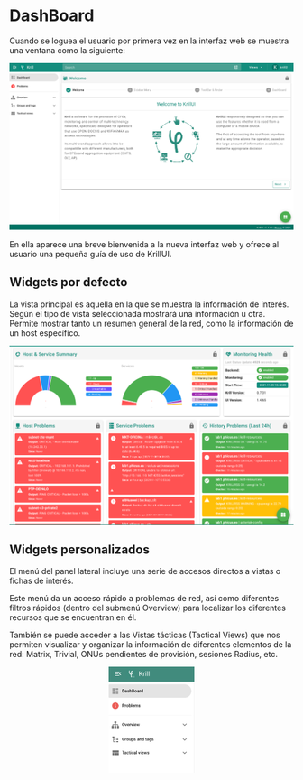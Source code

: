 # DashBoard

Cuando se loguea el usuario por primera vez en la interfaz web se muestra una ventana como la siguiente:

![logged](./img/krillui/logged.png)

En ella aparece una breve bienvenida a la nueva interfaz web y ofrece al usuario una pequeña guía de uso de KrillUI.


## Widgets por defecto

La vista principal es aquella en la que se muestra la información de interés. Según el tipo de  vista seleccionada mostrará una información u otra. Permite mostrar tanto un resumen general de la red, como la información de un host específico. 

![vista_principal](./img/krillui/vista_principal.png)

## Widgets personalizados

El menú del panel lateral incluye una serie de accesos directos a vistas o fichas de interés. 

Este menú da un acceso rápido a problemas de red, así como diferentes filtros rápidos (dentro del submenú Overview) para localizar los diferentes recursos que se encuentran en él.

También se puede acceder a las Vistas tácticas (Tactical Views) que nos permiten visualizar y organizar la información de diferentes elementos de la red: Matrix, Trivial, ONUs pendientes de provisión, sesiones Radius, etc.

<p align="center"><img src="./img/krillui/menu_lateral.png" max-width=20% width=30%;/></p>

